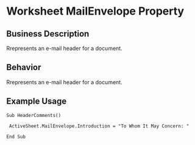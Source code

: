 # Worksheet MailEnvelope Property

## Business Description
Rrepresents an e-mail header for a document.

## Behavior
Rrepresents an e-mail header for a document.

## Example Usage
```vba
Sub HeaderComments() 
 
 ActiveSheet.MailEnvelope.Introduction = "To Whom It May Concern: " 
 
End Sub
```
